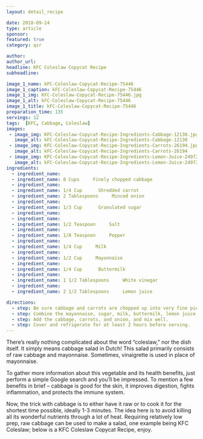 ```yaml
---
layout: detail_recipe

date: 2018-09-24
type: article
sponsor:
featured: true
category: qsr

author:  
author_url:
headline: KFC Coleslaw Copycat Recipe
subheadline: 

image_1_name: kFC-Coleslaw-Copycat-Recipe-75446
image_1_caption: kFC-Coleslaw-Copycat-Recipe-75446
image_1_img: KFC-Coleslaw-Copycat-Recipe-75446.jpg
image_1_alt: kFC-Coleslaw-Copycat-Recipe-75446
image_1_title: kFC-Coleslaw-Copycat-Recipe-75446
preparation_time: 135
servings: 12
tags:  [KFC, Cabbage, Coleslaw]
images: 
 - image_img: KFC-Coleslaw-Copycat-Recipe-Ingredients-Cabbage-12130.jpg
   image_alt: kFC-Coleslaw-Copycat-Recipe-Ingredients-Cabbage-12130
 - image_img: KFC-Coleslaw-Copycat-Recipe-Ingredients-Carrots-26194.jpg
   image_alt: kFC-Coleslaw-Copycat-Recipe-Ingredients-Carrots-26194
 - image_img: KFC-Coleslaw-Copycat-Recipe-Ingredients-Lemon-Juice-24972.jpg
   image_alt: kFC-Coleslaw-Copycat-Recipe-Ingredients-Lemon-Juice-24972
ingredients:
  - ingredient_name:      
  - ingredient_name: 8 Cups     Finely chopped cabbage 
  - ingredient_name:      
  - ingredient_name: 1/4 Cup      Shredded carrot 
  - ingredient_name: 2 Tablespoons     Minced onion
  - ingredient_name:      
  - ingredient_name: 1/3 Cup      Granulated sugar
  - ingredient_name:      
  - ingredient_name:      
  - ingredient_name: 1/2 Teaspoon     Salt
  - ingredient_name:      
  - ingredient_name: 1/8 Teaspoon     Pepper
  - ingredient_name:      
  - ingredient_name: 1/4 Cup     Milk
  - ingredient_name:      
  - ingredient_name: 1/2 Cup     Mayonnaise
  - ingredient_name:      
  - ingredient_name: 1/4 Cup      Buttermilk
  - ingredient_name:      
  - ingredient_name: 1 1/2 Tablespoons     White vinegar
  - ingredient_name:      
  - ingredient_name: 2 1/2 Tablespoons     Lemon juice

directions:
  - step: Be sure cabbage and carrots are chopped up into very fine pieces.
  - step: Combine the mayonnaise, sugar, milk, buttermilk, lemon juice, vinegar, salt, and pepper in a large bowl and beat until smooth.
  - step: Add the cabbage, carrots, and onion, and mix well.
  - step: Cover and refrigerate for at least 2 hours before serving.
---
```


There&rsquo;s really nothing complicated about the word &ldquo;coleslaw,&rdquo; nor the dish itself. It simply means cabbage salad in Dutch! This salad primarily consists of raw cabbage and mayonnaise. Sometimes, vinaigrette is used in place of mayonnaise.

<!--more-->To gather more information about this vegetable and its health benefits, just perform a simple Google search and you&rsquo;ll be impressed. To mention a few benefits in brief &ndash; cabbage is good for the skin, it improves digestion, fights inflammation, and protects the immune system.

Now, the trick with cabbage is to either have it raw or to cook it for the shortest time possible, ideally 1-3 minutes. The idea here is to avoid killing all its wonderful nutrients through a lot of heat. Requiring relatively low prep, raw cabbage can be used to make a salad, one example being KFC Coleslaw; below is a KFC Coleslaw Copycat Recipe, enjoy.